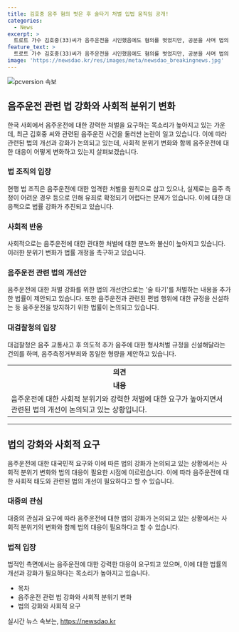```yaml
---
title: 김호중 음주 혐의 벗은 후 술타기 처벌 입법 움직임 공개!
categories:
  - News
excerpt: >
  트로트 가수 김호중(33)씨가 음주운전을 시인했음에도 혐의를 벗었지만, 공분을 사며 법의 강화를 요구하는 목소리가 높아지고 있다. 술 타기를 방지하기 위한 법 개정안이 발의됐으며, 경찰은 이에 찬성 의견을 제기하며 경각심을 높일 계획이다. 검찰은 위드마크 공식에 따른 음주운전 혐의 유추를 어렵게 보고 김씨와 유사한 사건에 대한 법원 판단을 기대하는 분위기가 형성되고 있다. 또한 음주운전 관련 법망이 허술하다는 지적이 나오자 김호중방지법으로 불리는 도로교통법 개정안 두 건이 발의됐다. (정리)
feature_text: >
  트로트 가수 김호중(33)씨가 음주운전을 시인했음에도 혐의를 벗었지만, 공분을 사며 법의 강화를 요구하는 목소리가 높아지고 있다. 술 타기를 방지하기 위한 법 개정안이 발의됐으며, 경찰은 이에 찬성 의견을 제기하며 경각심을 높일 계획이다. 검찰은 위드마크 공식에 따른 음주운전 혐의 유추를 어렵게 보고 김씨와 유사한 사건에 대한 법원 판단을 기대하는 분위기가 형성되고 있다. 또한 음주운전 관련 법망이 허술하다는 지적이 나오자 김호중방지법으로 불리는 도로교통법 개정안 두 건이 발의됐다. (정리)
image: 'https://newsdao.kr/res/images/meta/newsdao_breakingnews.jpg'
---
```


<p><img src="https://newsdao.kr/res/images/meta/newsdao_breakingnews.jpg" alt="pcversion 속보" /></p>

<h2 data-ke-size="size26">음주운전 관련 법 강화와 사회적 분위기 변화</h2>

<p data-ke-size="size16">한국 사회에서 음주운전에 대한 강력한 처벌을 요구하는 목소리가 높아지고 있는 가운데, 최근 김호중 씨와 관련된 음주운전 사건을 둘러싼 논란이 일고 있습니다. 이에 따라 관련된 법의 개선과 강화가 논의되고 있는데, 사회적 분위기 변화와 함께 음주운전에 대한 대응이 어떻게 변화하고 있는지 살펴보겠습니다.</p>

<h3>법 조직의 입장</h3>

<p data-ke-size="size16">현행 법 조직은 음주운전에 대한 엄격한 처벌을 원칙으로 삼고 있으나, 실제로는 음주 측정이 어려운 경우 등으로 인해 유죄로 확정되기 어렵다는 문제가 있습니다. 이에 대한 대응책으로 법률 강화가 추진되고 있습니다.</p>

<h3>사회적 반응</h3>

<p data-ke-size="size16">사회적으로는 음주운전에 대한 관대한 처벌에 대한 분노와 불신이 높아지고 있습니다. 이러한 분위기 변화가 법률 개정을 촉구하고 있습니다.</p>

<h3>음주운전 관련 법의 개선안</h3>

<p data-ke-size="size16">음주운전에 대한 처벌 강화를 위한 법의 개선안으로는 '술 타기'를 처벌하는 내용을 추가한 법률이 제안되고 있습니다. 또한 음주운전과 관련된 편법 행위에 대한 규정을 신설하는 등 음주운전을 방지하기 위한 법률이 논의되고 있습니다.</p>

<h3>대검찰청의 입장</h3>

<p data-ke-size="size16">대검찰청은 음주 교통사고 후 의도적 추가 음주에 대한 형사처벌 규정을 신설해달라는 건의를 하며, 음주측정거부죄와 동일한 형량을 제안하고 있습니다.</p>

<table>
    <tr>
        <td style="text-align: center; height: 17px;"><b>의견</b></td>
    </tr>
    <tr>
        <td style="text-align: center; height: 17px;"><b>내용</b></td>
    </tr>
    <tr>
        <td style="text-align: left; height: 17px;">음주운전에 대한 사회적 분위기와 강력한 처벌에 대한 요구가 높아지면서 관련된 법의 개선이 논의되고 있는 상황입니다.</td>
    </tr>
</table>

<hr>

<h2 data-ke-size="size26">법의 강화와 사회적 요구</h2>

<p data-ke-size="size16">음주운전에 대한 대국민적 요구와 이에 따른 법의 강화가 논의되고 있는 상황에서는 사회적 분위기 변화와 법의 대응이 필요한 시점에 이르렀습니다. 이에 따라 음주운전에 대한 사회적 태도와 관련된 법의 개선이 필요하다고 할 수 있습니다.</p>

<h3>대중의 관심</h3>

<p data-ke-size="size16">대중의 관심과 요구에 따라 음주운전에 대한 법의 강화가 논의되고 있는 상황에서는 사회적 분위기의 변화와 함께 법의 대응이 필요하다고 할 수 있습니다.</p>

<h3>법적 입장</h3>

<p data-ke-size="size16">법적인 측면에서는 음주운전에 대한 강력한 대응이 요구되고 있으며, 이에 대한 법률의 개선과 강화가 필요하다는 목소리가 높아지고 있습니다.</p>

<ul>
    <li>목차</li>
    <li>음주운전 관련 법 강화와 사회적 분위기 변화</li>
    <li>법의 강화와 사회적 요구</li>
</ul>
실시간 뉴스 속보는, <a href="https://newsdao.kr" rel="dofollow">https://newsdao.kr</a>


